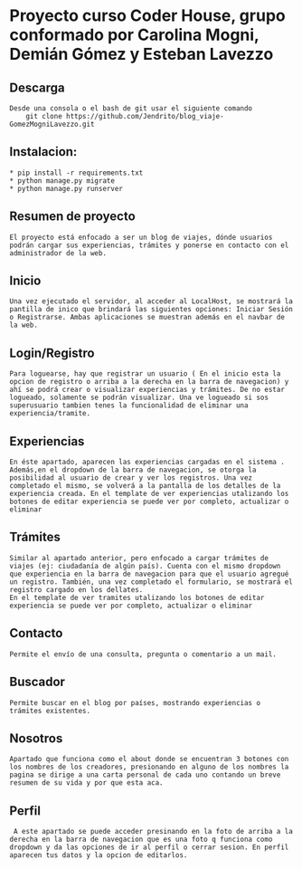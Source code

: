 # Proyecto curso Coder House, grupo conformado por Carolina Mogni, Demián Gómez y Esteban Lavezzo


## Descarga
    Desde una consola o el bash de git usar el siguiente comando
        git clone https://github.com/Jendrito/blog_viaje-GomezMogniLavezzo.git


## Instalacion:
    * pip install -r requirements.txt
    * python manage.py migrate
    * python manage.py runserver

## Resumen de proyecto
    El proyecto está enfocado a ser un blog de viajes, dónde usuarios podrán cargar sus experiencias, trámites y ponerse en contacto con el administrador de la web. 

## Inicio
    Una vez ejecutado el servidor, al acceder al LocalHost, se mostrará la pantilla de inico que brindará las siguientes opciones: Iniciar Sesión o Registrarse. Ambas aplicaciones se muestran además en el navbar de la web.

## Login/Registro
    Para loguearse, hay que registrar un usuario ( En el inicio esta la opcion de registro o arriba a la derecha en la barra de navegacion) y ahí se podrá crear o visualizar experiencias y trámites. De no estar logueado, solamente se podrán visualizar. Una ve logueado si sos superusuario tambien tenes la funcionalidad de eliminar una experiencia/tramite.

## Experiencias
    En éste apartado, aparecen las experiencias cargadas en el sistema . Además,en el dropdown de la barra de navegacion, se otorga la posibilidad al usuario de crear y ver los registros. Una vez completado el mismo, se volverá a la pantalla de los detalles de la experiencia creada. En el template de ver experiencias utalizando los botones de editar experiencia se puede ver por completo, actualizar o eliminar

## Trámites
    Similar al apartado anterior, pero enfocado a cargar trámites de viajes (ej: ciudadanía de algún país). Cuenta con el mismo dropdown que experiencia en la barra de navegacion para que el usuario agregué un registro. También, una vez completado el formulario, se mostrará el registro cargado en los dellates.
    En el template de ver tramites utalizando los botones de editar experiencia se puede ver por completo, actualizar o eliminar

## Contacto
    Permite el envío de una consulta, pregunta o comentario a un mail.

## Buscador
    Permite buscar en el blog por países, mostrando experiencias o trámites existentes.

## Nosotros
    Apartado que funciona como el about donde se encuentran 3 botones con los nombres de los creadores, presionando en alguno de los nombres la pagina se dirige a una carta personal de cada uno contando un breve resumen de su vida y por que esta aca.

## Perfil
     A este apartado se puede acceder presinando en la foto de arriba a la derecha en la barra de navegacion que es una foto q funciona como dropdown y da las opciones de ir al perfil o cerrar sesion. En perfil aparecen tus datos y la opcion de editarlos.